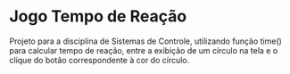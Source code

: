 # Jogo Tempo de Reação

Projeto para a disciplina de Sistemas de Controle, utilizando função time() para calcular tempo de reação, entre a exibição de um círculo na tela e o clique do botão correspondente à cor do círculo.
